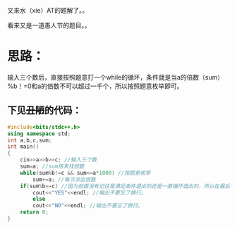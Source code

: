 又来水（xie）AT的题解了。。

看来又是一道愚人节的题目。。

# 思路：
输入三个数后，直接按照题意打一个while的循环，条件就是当a的倍数（sum）%b！=0和a的倍数不可以超过一千个，所以按照题意枚举即可。

## 下见~~丑陋~~的代码：
```cpp
#include<bits/stdc++.h>
using namespace std;
int a,b,c,sum;
int main()
{
	cin>>a>>b>>c; //输入三个数
	sum=a; //sum用来找倍数
	while(sum%b!=c && sum<=a*1000) //按题意枚举
		sum+=a; //每次求出倍数
	if(sum%b==c) //因为前面没有记住是满足条件退出的还是一直循环退出的，所以在最后就再判断一次。
	    cout<<"YES"<<endl; //输出不要忘了换行。
	    else
	    cout<<"NO"<<endl; //输出不要忘了换行。
	return 0;
}
```
